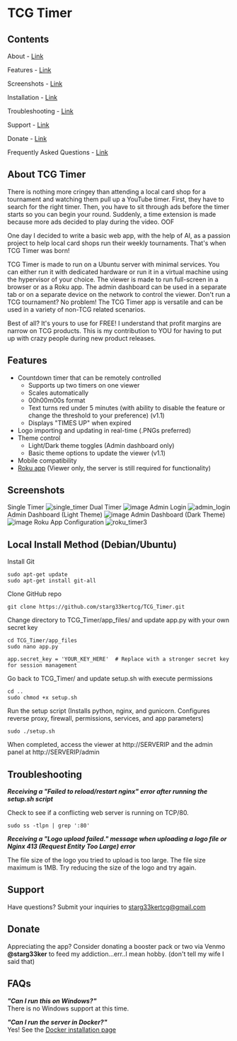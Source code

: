 # TCG Timer
## Contents
About -  [Link](#about-tcg-timer)

Features - [Link](#features)

Screenshots -  [Link](#screenshots)

Installation - [Link](#local-install-method)

Troubleshooting -  [Link](#troubleshooting)

Support - [Link](#support)

Donate -  [Link](#donate)

Frequently Asked Questions - [Link](#FAQs)

## About TCG Timer
There is nothing more cringey than attending a local card shop for a tournament and watching them pull up a YouTube timer. First, they have to search for the right timer. Then, you have to sit through ads before the timer starts so you can begin your round. Suddenly, a time extension is made because more ads decided to play during the video. OOF

One day I decided to write a basic web app, with the help of AI, as a passion project to help local card shops run their weekly tournaments. That's when TCG Timer was born!

TCG Timer is made to run on a Ubuntu server with minimal services. You can either run it with dedicated hardware or run it in a virtual machine using the hypervisor of your choice. The viewer is made to run full-screen in a browser or as a Roku app. The admin dashboard can be used in a separate tab or on a separate device on the network to control the viewer. Don't run a TCG tournament? No problem! The TCG Timer app is versatile and can be used in a variety of non-TCG related scenarios.

Best of all? It's yours to use for FREE! I understand that profit margins are narrow on TCG products. This is my contribution to YOU for having to put up with crazy people during new product releases.

## Features
- Countdown timer that can be remotely controlled
  - Supports up two timers on one viewer
  - Scales automatically
  - 00h00m00s format
  - Text turns red under 5 minutes (with ability to disable the feature or change the threshold to your preference) (v1.1)
  - Displays "TIMES UP" when expired
- Logo importing and updating in real-time (.PNGs preferred)
- Theme control
  - Light/Dark theme toggles (Admin dashboard only)
  - Basic theme options to update the viewer (v1.1)
- Mobile compatibility
- <a href="https://github.com/starg33kertcg/TCG_Timer_Roku">Roku app</a> (Viewer only, the server is still required for functionality)

## Screenshots
Single Timer
![single_timer](https://github.com/user-attachments/assets/35fe5716-5a92-49e1-acda-2973c6a7ab8c)
Dual Timer
![image](https://github.com/user-attachments/assets/28ce7997-362b-43f3-882e-1f241d03647b)
Admin Login
![admin_login](https://github.com/user-attachments/assets/d6912ce2-0bb5-4ccf-b48d-0eedc8e1c2ab)
Admin Dashboard (Light Theme)
![image](https://github.com/user-attachments/assets/124b48bf-7460-48f4-8684-7fb43a46cd8f)
Admin Dashboard (Dark Theme)
![image](https://github.com/user-attachments/assets/d90bc386-1291-45a5-acb2-eccf4bf80c1e)
Roku App Configuration
![roku_timer3](https://github.com/user-attachments/assets/74c2016e-f2c1-40b0-bff9-2766aefc991d)

## Local Install Method (Debian/Ubuntu)
<a name="local-install-method"></a>
Install Git
```
sudo apt-get update
sudo apt-get install git-all
```
Clone GitHub repo
```
git clone https://github.com/starg33kertcg/TCG_Timer.git
```
Change directory to TCG_Timer/app_files/ and update app.py with your own secret key
```
cd TCG_Timer/app_files
sudo nano app.py
```
```
app.secret_key = 'YOUR_KEY_HERE'  # Replace with a stronger secret key for session management
```
Go back to TCG_Timer/ and update setup.sh with execute permissions
```
cd ..
sudo chmod +x setup.sh
```
Run the setup script (Installs python, nginx, and gunicorn. Configures reverse proxy, firewall, permissions, services, and app parameters)
```
sudo ./setup.sh
```
When completed, access the viewer at http://SERVERIP and the admin panel at http://SERVERIP/admin

## Troubleshooting
***Receiving a "Failed to reload/restart nginx" error after running the setup.sh script***

Check to see if a conflicting web server is running on TCP/80.
```
sudo ss -tlpn | grep ':80'
```

***Receiving a "Logo upload failed." message when uploading a logo file or Nginx 413 (Request Entity Too Large) error***

The file size of the logo you tried to upload is too large. The file size maximum is 1MB. Try reducing the size of the logo and try again.

## Support
Have questions? Submit your inquiries to starg33kertcg@gmail.com

## Donate
Appreciating the app? Consider donating a booster pack or two via Venmo **@starg33ker** to feed my addiction...err..I mean hobby. (don't tell my wife I said that)

## FAQs
<a name="FAQs"></a>
***"Can I run this on Windows?"***
<br>There is no Windows support at this time.

***"Can I run the server in Docker?"***
<br>Yes! See the <a href="https://github.com/starg33kertcg/TCG_Timer_Docker/tree/main">Docker installation page</a>
